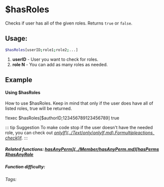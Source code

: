 # $hasRoles

Checks if user has all of the given roles. Returns `true` or `false`.

## Usage:

```bash
$hasRoles[userID;role1;role2;...]
```
1. **userID** - User you want to check for roles.
2. **role N** - You can add as many roles as needed.

## Example

#### Using $hasRoles

How to use $hasRoles. Keep in mind that only if the user does have all of listed roles, true will be returned.

<discord-messages>
	<discord-message :bot="false" role-color="#d6e0ff" author="User" avatar="https://cdn.discordapp.com/embed/avatars/0.png">
		!!exec $hasRoles[$authorID;123456789123456789]
	</discord-message>
	<discord-message :bot="true" role-color="#5fb0fa" author="Custom Command" avatar="https://doc.ccommandbot.com/bot-profile.png">
		true
	</discord-message>
</discord-messages>

::: tip Suggestion
To make code stop if the user doesn't have the needed role, you can check out [$onlyIf](../Text/only/onlyIf.md). For multiple actions, check [$if](../Text/Condition/if.md).
:::

##### Related functions: [$hasAnyPerm](../Member/hasAnyPerm.md) [$hasPerms](../Member/hasPerms.md) [$hasAnyRole](../Member/hasAnyRole.md)

##### Function difficulty: <Badge type="tip" text="Easy" vertical="middle"/>
###### Tags: <Badge type="tip" text="roles" vertical="middle"/> <Badge type="tip" text="management" vertical="middle"/>